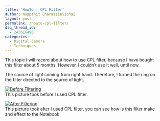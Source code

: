 ```yaml
---
title: 'HowTo : CPL Filter'
author: Noppanit Charassinvichai
layout: post
permalink: /howto-cpl-filter/
dsq_thread_id:
  - 243616496
categories:
  - Digital Camera
  - Techniques
---
```

This topic I will record about how to use CPL filter, because I have bought this filter about 5 months. However, I couldn&#8217;t use it well, until now.

The source of light coming from right hand. Therefore, I turned the ring on the filter directed to the source of light.

[![Before Filtering][1]][2]  
This picture took before I used CPL filter.

[![After Filtering][3]][4]  
This picture took after I used CPL filter, you can see how is this filter make and effect to the Notebook

 [1]: http://www.noppanit.com/wp-content/uploads/2007/07/img_9672-before.thumbnail.JPG
 [2]: http://www.noppanit.com/wp-content/uploads/2007/07/img_9672-before.JPG "Before Filtering"
 [3]: http://www.noppanit.com/wp-content/uploads/2007/07/img_9671-after.thumbnail.JPG
 [4]: http://www.noppanit.com/wp-content/uploads/2007/07/img_9671-after.JPG "After Filtering"